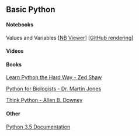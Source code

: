 ## Basic Python
#### Notebooks
Values and Variables [[NB Viewer](http://nbviewer.jupyter.org/github/schmelling/python_materials/blob/master/basic_python/values_variables.ipynb)] [[GitHub rendering](https://github.com/schmelling/python_materials/blob/master/basic_python/values_variables.ipynb)]
#### Videos
#### Books
[Learn Python the Hard Way - Zed Shaw](http://learnpythonthehardway.org)

[Python for Biologists - Dr. Martin Jones](http://pythonforbiologists.com)

[Think Python - Allen B. Downey](http://greenteapress.com/wp/think-python-2e/)

#### Other
[Python 3.5 Documentation](https://docs.python.org/3.5/index.html) 
